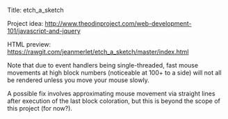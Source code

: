 Title: etch_a_sketch

Project idea: http://www.theodinproject.com/web-development-101/javascript-and-jquery

HTML preview: https://rawgit.com/jeanmerlet/etch_a_sketch/master/index.html

Note that due to event handlers being single-threaded, fast mouse movements at high block numbers (noticeable at 100+ to a side) will not all be rendered unless you move your mouse slowly.

A possible fix involves approximating mouse movement via straight lines after execution of the last block coloration, but this is beyond the scope of this project (for now?).
